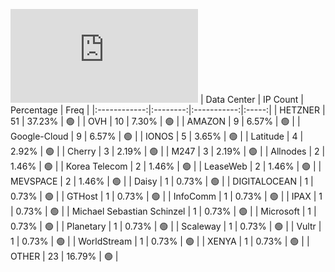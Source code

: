 ![Diagramm](https://github.com/111STAVR111/props/blob/main/Celestia/Mainnet/Decentralization/1/README.md)
| Data Center | IP Count | Percentage | Freq |
|:------------:|:--------:|:-----------:|:-----:|
| HETZNER | 51 | 37.23% | 🟢 |
| OVH | 10 | 7.30% | 🟢 |
| AMAZON | 9 | 6.57% | 🟢 |
| Google-Cloud | 9 | 6.57% | 🟢 |
| IONOS | 5 | 3.65% | 🟢 |
| Latitude | 4 | 2.92% | 🟢 |
| Cherry | 3 | 2.19% | 🟢 |
| M247 | 3 | 2.19% | 🟢 |
| Allnodes | 2 | 1.46% | 🟢 |
| Korea Telecom | 2 | 1.46% | 🟢 |
| LeaseWeb | 2 | 1.46% | 🟢 |
| MEVSPACE | 2 | 1.46% | 🟢 |
| Daisy | 1 | 0.73% | 🟢 |
| DIGITALOCEAN | 1 | 0.73% | 🟢 |
| GTHost | 1 | 0.73% | 🟢 |
| InfoComm | 1 | 0.73% | 🟢 |
| IPAX | 1 | 0.73% | 🟢 |
| Michael Sebastian Schinzel | 1 | 0.73% | 🟢 |
| Microsoft | 1 | 0.73% | 🟢 |
| Planetary | 1 | 0.73% | 🟢 |
| Scaleway | 1 | 0.73% | 🟢 |
| Vultr | 1 | 0.73% | 🟢 |
| WorldStream | 1 | 0.73% | 🟢 |
| XENYA | 1 | 0.73% | 🟢 |
| OTHER | 23 | 16.79% | 🟢 |